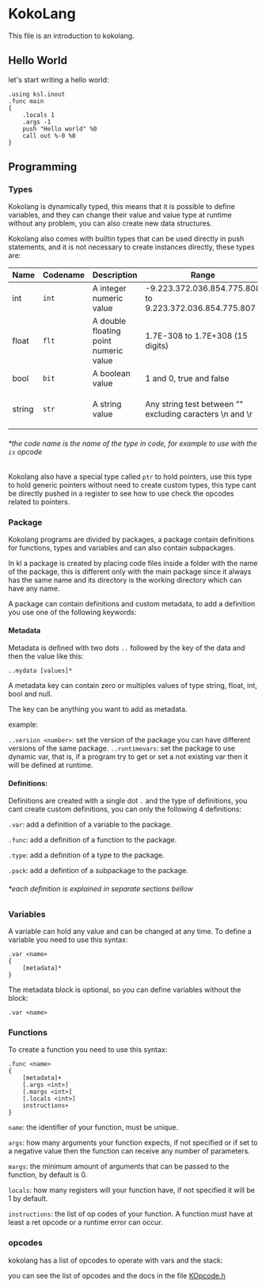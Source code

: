 ﻿# KokoLang
This file is an introduction to kokolang.

## Hello World
let's start writing a hello world:
```kl
.using ksl.inout
.func main
{
    .locals 1
    .args -1
    push "Hello world" %0
    call out %-0 %0
}
```

## Programming

### Types

Kokolang is dynamically typed, this means that it is possible to define variables, and they can change their value 
and value type at runtime without any problem, you can also create new data structures.

Kokolang also comes with builtin types that can be used directly in push statements, and it is not necessary to create
instances directly, these types are:

| Name		  | Codename	 | Description	                           | Range		                                                   | Example	                           |
|---------|-----------|----------------------------------------|-----------------------------------------------------------|------------------------------------|
| int 		  | `int`		   | A integer numeric value	               | -9.223.372.036.854.775.808 to 9.223.372.036.854.775.807	  | `10`, `0`, `-1201`                 |
| float		 | `flt`		   | A double floating point numeric value	 | 1.7E-308 to 1.7E+308 (15 digits)	                         | `10.7`, `0.0`, `-2313.131`         |
| bool 		 | `bit`		   | A boolean value	                       | 1 and 0, true and false	                                  | `true`, `false`                    |
| string	 | `str`		   | A string value	                        | Any string test between "" excluding caracters \n and \r	 | `"code"`, `"foo"`, `"hello world"` |
###### *the code name is the name of the type in code, for example to use with the `is` opcode

Kokolang also have a special type called `ptr` to hold pointers, use this type to hold generic pointers without need to 
create custom types, this type cant be directly pushed in a register to see how to use check the opcodes related to pointers.

### Package
Kokolang programs are divided by packages, a package contain definitions for functions, types and variables and can also
contain subpackages.

In kl a package is created by placing code files inside a folder with the name of the package, this is different only 
with the main package since it always has the same name and its directory is the working directory which can have any
name.

A package can contain definitions and custom metadata, to add a definition you use one of the following keywords:

#### Metadata
Metadata is defined with two dots `..` followed by the key of the data and then the value like this:

`..mydata [values]*`

A metadata key can contain zero or multiples values of type string, float, int, bool and null.

The key can be anything you want to add as metadata.

example:

`..version <number>`: set the version of the package you can have different versions of the same package.
`..runtimevars`: set the package to use dynamic var, that is, if a program try to get or set a not existing var then
it will be defined at runtime.

#### Definitions:
Definitions are created with a single dot `.` and the type of definitions, you cant create custom definitions, you can
only the following 4 definitions:

`.var`: add a definition of a variable to the package.

`.func`: add a definition of a function to the package.

`.type`: add a definition of a type to the package.

`.pack`: add a defintion of a subpackage to the package.

###### *each definition is explained in separate sections bellow

### Variables
A variable can hold any value and can be changed at any time.
To define a variable you need to use this syntax:

```kl
.var <name>
{
	[metadata]*
}
```

The metadata block is optional, so you can define variables without the block:

```kl
.var <name>
```

### Functions
To create a function you need to use this syntax:
```kl
.func <name>
{
	[metadata]+
	[.args <int>]
	[.margs <int>]
	[.locals <int>]
	instructions+
}
```
`name`: the identifier of your function, must be unique.

`args`: how many arguments your function expects, if not specified or if set to a negative value then the function can
receive any number of parameters.

`margs`: the minimum amount of arguments that can be passed to the function, by default is 0.

`locals`: how many registers will your function have, if not specified it will be 1 by default.

`instructions`: the list of op codes of your function. A function must have at least a ret opcode or a runtime error
can occur.

### opcodes
kokolang has a list of opcodes to operate with vars and the stack:

you can see the list of opcodes and the docs in the file [KOpcode.h](https://github.com/Tabizzz/KokoLang/blob/master/src/include/Runtime/KOpcode.h)